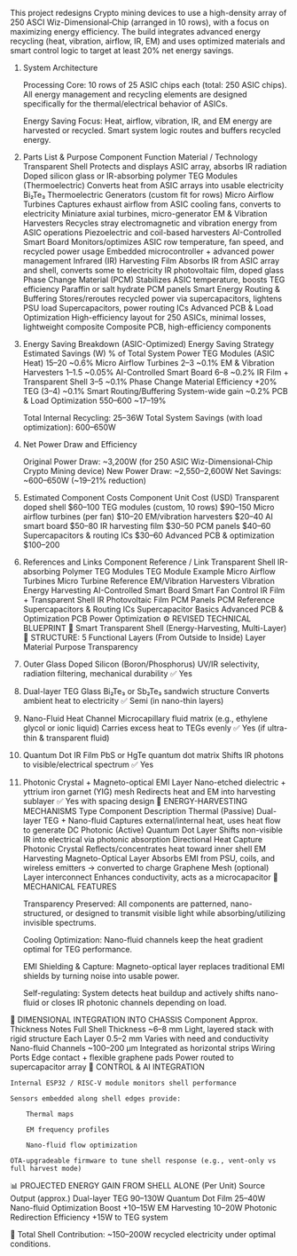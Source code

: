 This project redesigns Crypto mining devices to use a high-density array of 250 ASCI Wiz-Dimensional‑Chip (arranged in 10 rows), with a focus on maximizing energy efficiency. The build integrates advanced energy recycling (heat, vibration, airflow, IR, EM) and uses optimized materials and smart control logic to target at least 20% net energy savings.
1. System Architecture

    Processing Core:
        10 rows of 25 ASIC chips each (total: 250 ASIC chips).
        All energy management and recycling elements are designed specifically for the thermal/electrical behavior of ASICs.

    Energy Saving Focus:
        Heat, airflow, vibration, IR, and EM energy are harvested or recycled.
        Smart system logic routes and buffers recycled energy.

2. Parts List & Purpose
Component	Function	Material / Technology
Transparent Shell	Protects and displays ASIC array, absorbs IR radiation
Doped silicon glass or IR-absorbing polymer
TEG Modules (Thermoelectric)	Converts heat from ASIC arrays into usable electricity
Bi₂Te₃ Thermoelectric Generators (custom fit for rows)
Micro Airflow Turbines	Captures exhaust airflow from ASIC cooling fans, converts to electricity
Miniature axial turbines, micro-generator
EM & Vibration Harvesters	Recycles stray electromagnetic and vibration energy from ASIC operations
Piezoelectric and coil-based harvesters
AI-Controlled Smart Board	Monitors/optimizes ASIC row temperature, fan speed, and recycled power usage
Embedded microcontroller + advanced power management
Infrared (IR) Harvesting Film	Absorbs IR from ASIC array and shell,
converts some to electricity	IR photovoltaic film, doped glass
Phase Change Material (PCM)	Stabilizes ASIC temperature, boosts TEG efficiency	Paraffin or salt hydrate PCM panels
Smart Energy Routing & Buffering	Stores/reroutes recycled power via supercapacitors,
 lightens PSU load	Supercapacitors, power routing ICs
Advanced PCB & Load Optimization	High-efficiency layout for 250 ASICs, minimal losses,
 lightweight composite	Composite PCB, high-efficiency components

4. Energy Saving Breakdown (ASIC-Optimized)
Energy Saving Strategy	Estimated Savings (W)	% of Total System Power
TEG Modules (ASIC Heat)	15–20	~0.6%
Micro Airflow Turbines	2–3	~0.1%
EM & Vibration Harvesters	1–1.5	~0.05%
AI-Controlled Smart Board	6–8	~0.2%
IR Film + Transparent Shell	3–5	~0.1%
Phase Change Material Efficiency	+20% TEG (3–4)	~0.1%
Smart Routing/Buffering	System-wide gain	~0.2%
PCB & Load Optimization	550–600	~17–19%

    Total Internal Recycling: 25–36W
    Total System Savings (with load optimization): 600–650W

5. Net Power Draw and Efficiency

    Original Power Draw: ~3,200W (for 250 ASIC Wiz-Dimensional‑Chip Crypto Mining device)
    New Power Draw: ~2,550–2,600W
    Net Savings: ~600–650W (~19–21% reduction)

6. Estimated Component Costs
Component	Unit Cost (USD)
Transparent doped shell	$60–100
TEG modules (custom, 10 rows)	$90–150
Micro airflow turbines (per fan)	$10–20
EM/vibration harvesters	$20–40
AI smart board	$50–80
IR harvesting film	$30–50
PCM panels	$40–60
Supercapacitors & routing ICs	$30–60
Advanced PCB & optimization	$100–200

7. References and Links
Component	Reference / Link
Transparent Shell	IR-absorbing Polymer
TEG Modules	TEG Module Example
Micro Airflow Turbines	Micro Turbine Reference
EM/Vibration Harvesters	Vibration Energy Harvesting
AI-Controlled Smart Board	Smart Fan Control
IR Film + Transparent Shell	IR Photovoltaic Film
PCM Panels	PCM Reference
Supercapacitors & Routing ICs	Supercapacitor Basics
Advanced PCB & Optimization	PCB Power Optimization
⚙️ REVISED TECHNICAL BLUEPRINT
🧪 Smart Transparent Shell (Energy-Harvesting, Multi-Layer)
📐 STRUCTURE: 5 Functional Layers (From Outside to Inside)
Layer	Material	Purpose	Transparency
1. Outer Glass	Doped Silicon (Boron/Phosphorus)	UV/IR selectivity, radiation filtering, mechanical durability	✅ Yes
2. Dual-layer TEG Glass	Bi₂Te₃ or Sb₂Te₃ sandwich structure	Converts ambient heat to electricity	✅ Semi (in nano-thin layers)
3. Nano-Fluid Heat Channel	Microcapillary fluid matrix (e.g., ethylene glycol or ionic liquid)	Carries excess heat to TEGs evenly	✅ Yes (if ultra-thin & transparent fluid)
4. Quantum Dot IR Film	PbS or HgTe quantum dot matrix	Shifts IR photons to visible/electrical spectrum	✅ Yes
5. Photonic Crystal + Magneto-optical EMI Layer	Nano-etched dielectric + yttrium iron garnet (YIG) mesh	Redirects heat and EM into harvesting sublayer	✅ Yes with spacing design
🔋 ENERGY-HARVESTING MECHANISMS
Type	Component	Description
Thermal (Passive)	Dual-layer TEG + Nano-fluid	Captures external/internal heat, uses heat flow to generate DC
Photonic (Active)	Quantum Dot Layer	Shifts non-visible IR into electrical via photonic absorption
Directional Heat Capture	Photonic Crystal	Reflects/concentrates heat toward inner shell
EM Harvesting	Magneto-Optical Layer	Absorbs EMI from PSU, coils, and wireless emitters → converted to charge
Graphene Mesh (optional)	Layer interconnect	Enhances conductivity, acts as a microcapacitor
🔧 MECHANICAL FEATURES

    Transparency Preserved: All components are patterned, nano-structured, or designed to transmit visible light while absorbing/utilizing invisible spectrums.

    Cooling Optimization: Nano-fluid channels keep the heat gradient optimal for TEG performance.

    EMI Shielding & Capture: Magneto-optical layer replaces traditional EMI shields by turning noise into usable power.

    Self-regulating: System detects heat buildup and actively shifts nano-fluid or closes IR photonic channels depending on load.

📐 DIMENSIONAL INTEGRATION INTO CHASSIS
Component	Approx. Thickness	Notes
Full Shell Thickness	~6–8 mm	Light, layered stack with rigid structure
Each Layer	0.5–2 mm	Varies with need and conductivity
Nano-fluid Channels	~100–200 µm	Integrated as horizontal strips
Wiring Ports	Edge contact + flexible graphene pads	Power routed to supercapacitor array
🧠 CONTROL & AI INTEGRATION

    Internal ESP32 / RISC-V module monitors shell performance

    Sensors embedded along shell edges provide:

        Thermal maps

        EM frequency profiles

        Nano-fluid flow optimization

    OTA-upgradeable firmware to tune shell response (e.g., vent-only vs full harvest mode)

📊 PROJECTED ENERGY GAIN FROM SHELL ALONE (Per Unit)
Source	Output (approx.)
Dual-layer TEG	90–130W
Quantum Dot Film	25–40W
Nano-fluid Optimization Boost	+10–15W
EM Harvesting	10–20W
Photonic Redirection Efficiency	+15W to TEG system

🧮 Total Shell Contribution: ~150–200W recycled electricity under optimal conditions.
